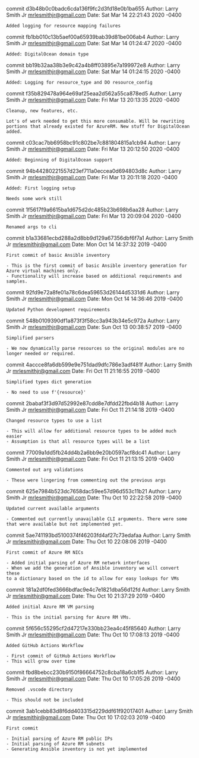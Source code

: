 commit d3b48b0c0badc6cda136f9fc2d3fd18e0b1ba655
Author: Larry Smith Jr <mrlesmithjr@gmail.com>
Date:   Sat Mar 14 22:21:43 2020 -0400

    Added logging for resource mapping failures

commit fb1bb010c13b5aef00a65939bab39d81be006ab4
Author: Larry Smith Jr <mrlesmithjr@gmail.com>
Date:   Sat Mar 14 01:24:47 2020 -0400

    Added: DigitalOcean domain type

commit bb19b32aa38b3e9c42a4b8ff03895e7a199972e8
Author: Larry Smith Jr <mrlesmithjr@gmail.com>
Date:   Sat Mar 14 01:24:15 2020 -0400

    Added: Logging for resource_type and DO resource_config

commit f35b829478a964e69af25eaa2d562a55ca878ed5
Author: Larry Smith Jr <mrlesmithjr@gmail.com>
Date:   Fri Mar 13 20:13:35 2020 -0400

    Cleanup, new features, etc.
    
    Lot's of work needed to get this more consumable. Will be rewriting
    portions that already existed for AzureRM. New stuff for DigitalOcean
    added.

commit c03cac7bb6958bc91c802be7c881804815a1cb94
Author: Larry Smith Jr <mrlesmithjr@gmail.com>
Date:   Fri Mar 13 20:12:50 2020 -0400

    Added: Beginning of DigitalOcean support

commit 94b44280221557d23ef711a0eccea0d694803d8c
Author: Larry Smith Jr <mrlesmithjr@gmail.com>
Date:   Fri Mar 13 20:11:18 2020 -0400

    Added: First logging setup
    
    Needs some work still

commit 1f5617f9a6615ba1d675d2dc485b23b698b6aa28
Author: Larry Smith Jr <mrlesmithjr@gmail.com>
Date:   Fri Mar 13 20:09:04 2020 -0400

    Renamed args to cli

commit b1a33681ecbd288a2d8bb9d129a67356dbf6f7a1
Author: Larry Smith Jr <mrlesmithjr@gmail.com>
Date:   Mon Oct 14 14:37:32 2019 -0400

    First commit of basic Ansible inventory
    
    - This is the first commit of basic Ansible inventory generation for
    Azure virtual machines only.
    - Functionality will increase based on additional requirements and
    samples.

commit 92fd9e72a8fe01a78c6dea59653d26144d5331d6
Author: Larry Smith Jr <mrlesmithjr@gmail.com>
Date:   Mon Oct 14 14:36:46 2019 -0400

    Updated Python development requirements

commit 548b0109390df1a873f3f58cc3a943b34e5c972a
Author: Larry Smith Jr <mrlesmithjr@gmail.com>
Date:   Sun Oct 13 00:38:57 2019 -0400

    Simplified parsers
    
    - We now dynamically parse resources so the original modules are no
    longer needed or required.

commit 4accce8fa6db599e9e751dad9dfc786e3adf481f
Author: Larry Smith Jr <mrlesmithjr@gmail.com>
Date:   Fri Oct 11 21:16:55 2019 -0400

    Simplified types dict generation
    
    - No need to use f'{resource}'

commit 2babaf3f3d97d52992e87cdd8e7dfdd22fbd4b18
Author: Larry Smith Jr <mrlesmithjr@gmail.com>
Date:   Fri Oct 11 21:14:18 2019 -0400

    Changed resource types to use a list
    
    - This will allow for additional resource types to be added much easier
    - Assumption is that all resource types will be a list

commit 77009a1dd5fb24dd4b2a6bb9e20b0597acf8dc41
Author: Larry Smith Jr <mrlesmithjr@gmail.com>
Date:   Fri Oct 11 21:13:15 2019 -0400

    Commented out arg validations
    
    - These were lingering from commenting out the previous args

commit 625e7984b523dc7658dac59ee57d96d553c11b21
Author: Larry Smith Jr <mrlesmithjr@gmail.com>
Date:   Thu Oct 10 22:22:58 2019 -0400

    Updated current available arguments
    
    - Commented out currently unavailable CLI arguments. There were some
    that were available but not implemented yet.

commit 5ae741193bd5100374f46203fd4af27c73edafaa
Author: Larry Smith Jr <mrlesmithjr@gmail.com>
Date:   Thu Oct 10 22:08:06 2019 -0400

    First commit of Azure RM NICs
    
    - Added initial parsing of Azure RM network interfaces
    - When we add the generation of Ansible inventory we will convert these
    to a dictionary based on the id to allow for easy lookups for VMs

commit 181a2df0fed3666bdfac9e4c7e1821dba56d12fd
Author: Larry Smith Jr <mrlesmithjr@gmail.com>
Date:   Thu Oct 10 21:37:29 2019 -0400

    Added initial Azure RM VM parsing
    
    - This is the initial parsing for Azure RM VMs.

commit 5f656c55295cf2d47217e330bb23ea4c45f85640
Author: Larry Smith Jr <mrlesmithjr@gmail.com>
Date:   Thu Oct 10 17:08:13 2019 -0400

    Added GitHub Actions Workflow
    
    - First commit of GitHub Actions Workflow
    - This will grow over time

commit fbd8bebcc230b9150f86664752c8cba18a6cb1f5
Author: Larry Smith Jr <mrlesmithjr@gmail.com>
Date:   Thu Oct 10 17:05:26 2019 -0400

    Removed .vscode directory
    
    - This should not be included

commit 3ab1cebb83d8f6dd403315d229ddf61f92017401
Author: Larry Smith Jr <mrlesmithjr@gmail.com>
Date:   Thu Oct 10 17:02:03 2019 -0400

    First commit
    
    - Initial parsing of Azure RM public IPs
    - Initial parsing of Azure RM subnets
    - Generating Ansible inventory is not yet implemented
